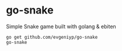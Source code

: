 # go-snake

Simple Snake game built with golang & ebiten

    go get github.com/evgeniyp/go-snake
    go-snake
